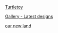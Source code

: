 [Turtletoy](https://turtletoy.net/)

[Gallery - Latest designs](https://www.contextfreeart.org/gallery2/#newest/240/48)

[our new land](https://codepen.io/ge1doot/pen/Vymqvp)
